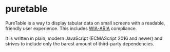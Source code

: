 # puretable
PureTable is a way to display tabular data on small screens with a readable, friendly user experience. This includes [WIA-ARIA](https://www.w3.org/TR/wai-aria/) compliance.

It is written in plain, modern JavaScript (ECMAScript 2016 and newer) and strives to include only the barest amount of third-party dependencies.

